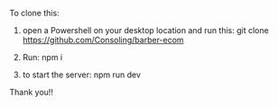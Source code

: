 To clone this:
1. open a Powershell on your desktop location and run this:
git clone https://github.com/Consoling/barber-ecom

2. Run:
   npm i
3. to start the server:
   npm run dev


Thank you!!
